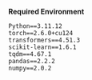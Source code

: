 **Required Environment**

```text
Python==3.11.12
torch==2.6.0+cu124
transformers==4.51.3
scikit-learn==1.6.1
tqdm==4.67.1
pandas==2.2.2
numpy==2.0.2

